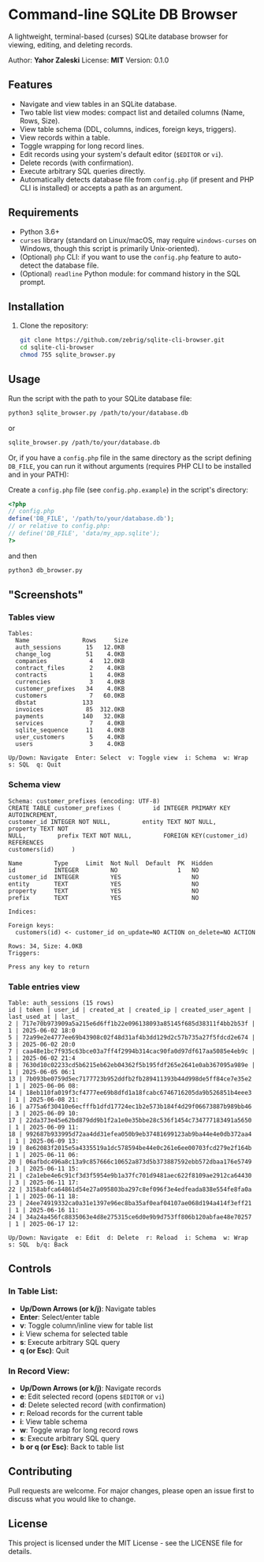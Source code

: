 # Command-line SQLite DB Browser

A lightweight, terminal-based (curses) SQLite database browser for viewing, editing, and deleting records.

Author: **Yahor Zaleski**
License: **MIT**
Version: 0.1.0

## Features

*   Navigate and view tables in an SQLite database.
*   Two table list view modes: compact list and detailed columns (Name, Rows, Size).
*   View table schema (DDL, columns, indices, foreign keys, triggers).
*   View records within a table.
*   Toggle wrapping for long record lines.
*   Edit records using your system's default editor (`$EDITOR` or `vi`).
*   Delete records (with confirmation).
*   Execute arbitrary SQL queries directly.
*   Automatically detects database file from `config.php` (if present and PHP CLI is installed) or accepts a path as an argument.

## Requirements

*   Python 3.6+
*   `curses` library (standard on Linux/macOS, may require `windows-curses` on Windows, though this script is primarily Unix-oriented).
*   (Optional) `php` CLI: if you want to use the `config.php` feature to auto-detect the database file.
*   (Optional) `readline` Python module: for command history in the SQL prompt.

## Installation

1.  Clone the repository:
    ```bash
    git clone https://github.com/zebrig/sqlite-cli-browser.git
    cd sqlite-cli-browser
    chmod 755 sqlite_browser.py
    ```
    
## Usage

Run the script with the path to your SQLite database file:

```bash
python3 sqlite_browser.py /path/to/your/database.db
```

or

```bash
sqlite_browser.py /path/to/your/database.db
```

Or, if you have a `config.php` file in the same directory as the script defining `DB_FILE`, you can run it without arguments (requires PHP CLI to be installed and in your PATH):

Create a `config.php` file (see `config.php.example`) in the script's directory:
```php
<?php
// config.php
define('DB_FILE', '/path/to/your/database.db');
// or relative to config.php:
// define('DB_FILE', 'data/my_app.sqlite');
?>
```

and then

```bash
python3 db_browser.py
```

## "Screenshots"

### Tables view
```
Tables:
  Name               Rows     Size
  auth_sessions       15   12.0KB
  change_log          51    4.0KB
  companies            4   12.0KB
  contract_files       2    4.0KB
  contracts            1    4.0KB
  currencies           3    4.0KB
  customer_prefixes   34    4.0KB
  customers            7   60.0KB
  dbstat             133
  invoices            85  312.0KB
  payments           140   32.0KB
  services             7    4.0KB
  sqlite_sequence     11    4.0KB
  user_customers       5    4.0KB
  users                3    4.0KB

Up/Down: Navigate  Enter: Select  v: Toggle view  i: Schema  w: Wrap  s: SQL  q: Quit
```

### Schema view
```
Schema: customer_prefixes (encoding: UTF-8)
CREATE TABLE customer_prefixes (         id INTEGER PRIMARY KEY AUTOINCREMENT,
customer_id INTEGER NOT NULL,         entity TEXT NOT NULL,         property TEXT NOT
NULL,         prefix TEXT NOT NULL,         FOREIGN KEY(customer_id) REFERENCES
customers(id)     )

Name         Type     Limit  Not Null  Default  PK  Hidden
id           INTEGER         NO                 1   NO
customer_id  INTEGER         YES                    NO
entity       TEXT            YES                    NO
property     TEXT            YES                    NO
prefix       TEXT            YES                    NO

Indices:

Foreign keys:
  customers(id) <- customer_id on_update=NO ACTION on_delete=NO ACTION

Rows: 34, Size: 4.0KB
Triggers:

Press any key to return
```

### Table entries view
```
Table: auth_sessions (15 rows)
id | token | user_id | created_at | created_ip | created_user_agent | last_used_at | last_
2 | 717e70b973909a5a215e6d6ff1b22e096138093a85145f685d38311f4bb2b53f | 1 | 2025-06-02 18:0
5 | 72a99e2e4777ee69b43908c02f48d31af4b3dd129d2c57b735a27f5fdcd2e674 | 3 | 2025-06-02 20:0
7 | caa48e1bc7f935c63bce03a7ff4f2994b314cac90fa0d97df617aa5085e4eb9c | 1 | 2025-06-02 21:4
8 | 7630d10c02233cd5b6215eb62eb04362f5b195fdf265e2641e0ab367095a989e | 1 | 2025-06-05 06:1
13 | 7b093be0759d5ec7177723b952ddfb2fb289411393b44d998de5ff84ce7e35e2 | 1 | 2025-06-06 08:
14 | 18eb110fa019f3cf4777ee69b8dfd1a18fcabc6746716205da9b526851b4eee3 | 1 | 2025-06-08 21:
16 | a775a6f30410e6ecfffb1dfd17724ec1b2e573b184f4d29f06673887b989bb46 | 3 | 2025-06-09 10:
17 | 22da373e45e62bd879dd9b1f2a1e0e35bbe28c536f1454c734777183491a5650 | 1 | 2025-06-09 11:
18 | 992687b933995d72aa4dd31efea050b9eb37481699123ab9ba44e4e0db372aa4 | 1 | 2025-06-09 13:
19 | 8e62083f2015e5a4335519a1dc578594be44e0c261e6ee00703fcd279e2f164b | 1 | 2025-06-11 06:
20 | 06afbdc496a8c13a9c857666c10652a873d5b373887592ebb572dbaa176e5749 | 3 | 2025-06-11 15:
21 | c2a1ebe4e6c91cf3d3f5954e9b1a37fc701d9481aec622f8109ae2912ca64430 | 3 | 2025-06-11 17:
22 | 3158abfca64861d54e27a095803ba297c8ef096f3e4edfeada838e554fe8fa0a | 1 | 2025-06-11 18:
23 | 24ee74919332ca0a31e1397e96ec8ba35af0eaf04107ae068d194a414f3eff21 | 1 | 2025-06-16 11:
24 | 34a24a456fc8835063e4d8e275315ce6d0e9b9d753ff806b120abfae48e70257 | 1 | 2025-06-17 12:

Up/Down: Navigate  e: Edit  d: Delete  r: Reload  i: Schema  w: Wrap  s: SQL  b/q: Back
```

## Controls

### In Table List:

*   **Up/Down Arrows (or k/j)**: Navigate tables
*   **Enter**: Select/enter table
*   **v**: Toggle column/inline view for table list
*   **i**: View schema for selected table
*   **s**: Execute arbitrary SQL query
*   **q (or Esc)**: Quit

### In Record View:

*   **Up/Down Arrows (or k/j)**: Navigate records
*   **e**: Edit selected record (opens `$EDITOR` or `vi`)
*   **d**: Delete selected record (with confirmation)
*   **r**: Reload records for the current table
*   **i**: View table schema
*   **w**: Toggle wrap for long record rows
*   **s**: Execute arbitrary SQL query
*   **b or q (or Esc)**: Back to table list

## Contributing

Pull requests are welcome. For major changes, please open an issue first to discuss what you would like to change.

## License

This project is licensed under the MIT License - see the LICENSE file for details.
